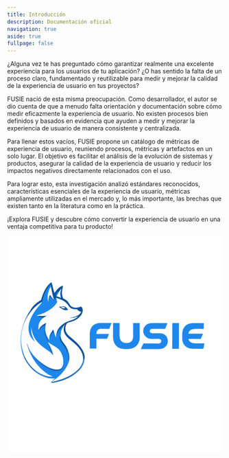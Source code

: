 ```yaml
---
title: Introducción
description: Documentación oficial
navigation: true
aside: true
fullpage: false
---
```


¿Alguna vez te has preguntado cómo garantizar realmente una excelente experiencia para los usuarios de tu aplicación? ¿O has sentido la falta de un proceso claro, fundamentado y reutilizable para medir y mejorar la calidad de la experiencia de usuario en tus proyectos?

FUSIE nació de esta misma preocupación. Como desarrollador, el autor se dio cuenta de que a menudo falta orientación y documentación sobre cómo medir eficazmente la experiencia de usuario. No existen procesos bien definidos y basados en evidencia que ayuden a medir y mejorar la experiencia de usuario de manera consistente y centralizada.

Para llenar estos vacíos, FUSIE propone un catálogo de métricas de experiencia de usuario, reuniendo procesos, métricas y artefactos en un solo lugar. El objetivo es facilitar el análisis de la evolución de sistemas y productos, asegurar la calidad de la experiencia de usuario y reducir los impactos negativos directamente relacionados con el uso.

Para lograr esto, esta investigación analizó estándares reconocidos, características esenciales de la experiencia de usuario, métricas ampliamente utilizadas en el mercado y, lo más importante, las brechas que existen tanto en la literatura como en la práctica.

¡Explora FUSIE y descubre cómo convertir la experiencia de usuario en una ventaja competitiva para tu producto!

![Logo de FUSIE](/fusie-blue.svg)